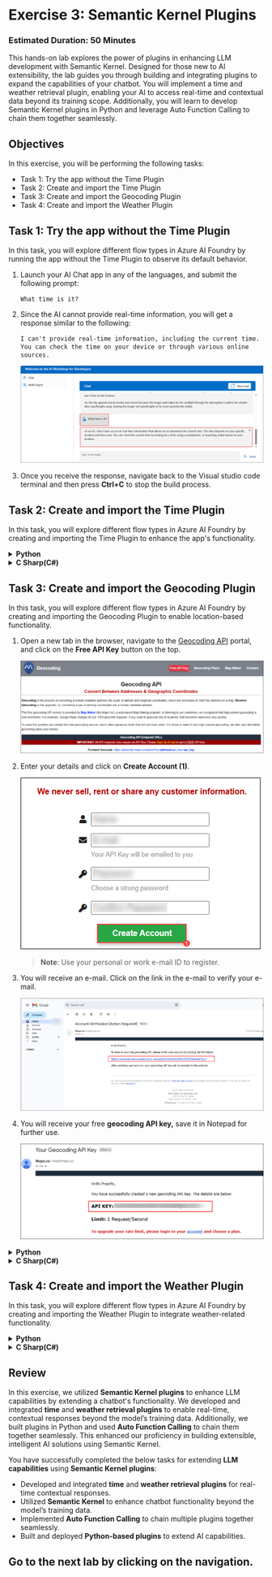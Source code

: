 # Exercise 3: Semantic Kernel Plugins

### Estimated Duration: 50 Minutes

This hands-on lab explores the power of plugins in enhancing LLM development with Semantic Kernel. Designed for those new to AI extensibility, the lab guides you through building and integrating plugins to expand the capabilities of your chatbot. You will implement a time and weather retrieval plugin, enabling your AI to access real-time and contextual data beyond its training scope. Additionally, you will learn to develop Semantic Kernel plugins in Python and leverage Auto Function Calling to chain them together seamlessly.

## Objectives
In this exercise, you will be performing the following tasks:
- Task 1: Try the app without the Time Plugin
- Task 2: Create and import the Time Plugin
- Task 3: Create and import the Geocoding Plugin
- Task 4: Create and import the Weather Plugin

## Task 1: Try the app without the Time Plugin

In this task, you will explore different flow types in Azure AI Foundry by running the app without the Time Plugin to observe its default behavior.

1. Launch your AI Chat app in any of the languages, and submit the following prompt:
    ```
    What time is it?
    ```
2. Since the AI cannot provide real-time information, you will get a response similar to the following:
    ```
    I can't provide real-time information, including the current time. You can check the time on your device or through various online sources.
    ```

    ![](./media/sk26.png)

3. Once you receive the response, navigate back to the Visual studio code terminal and then press **Ctrl+C** to stop the build process.   

## Task 2: Create and import the Time Plugin

In this task, you will explore different flow types in Azure AI Foundry by creating and importing the Time Plugin to enhance the app's functionality.

<details>
<summary><strong>Python</strong></summary>

1. Navigate to `Python>src>plugins` directory, right click on **Plugins** then click on **New file** and then create a new file named **time_plugin.py (1)**.

    ![](./media/image_044.png)

1. Add the following code to the file:

    ```
    from datetime import datetime
    from typing import Annotated
    from semantic_kernel.functions import kernel_function

    class TimePlugin:
        @kernel_function()
        def current_time(self) -> str:
            return datetime.now().strftime("%Y-%m-%d %H:%M:%S")

        @kernel_function()
        def get_year(self, date_str: Annotated[str, "The date string in format YYYY-MM-DD"] = None) -> str:
            if date_str is None:
                return str(datetime.now().year)
            
            try:
                date_obj = datetime.strptime(date_str, "%Y-%m-%d")
                return str(date_obj.year)
            except ValueError:
                return "Invalid date format. Please use YYYY-MM-DD."

        @kernel_function()
        def get_month(self, date_str: Annotated[str, "The date string in format YYYY-MM-DD"] = None) -> str:
            if date_str is None:
                return datetime.now().strftime("%B")
            
            try:
                date_obj = datetime.strptime(date_str, "%Y-%m-%d")
                return date_obj.strftime("%B")  # Full month name
            except ValueError:
                return "Invalid date format. Please use YYYY-MM-DD."

        @kernel_function()
        def get_day_of_week(self, date_str: Annotated[str, "The date string in format YYYY-MM-DD"] = None) -> str:
            if date_str is None:
                return datetime.now().strftime("%A")
            
            try:
                date_obj = datetime.strptime(date_str, "%Y-%m-%d")
                return date_obj.strftime("%A")  # Full weekday name
            except ValueError:
                return "Invalid date format. Please use YYYY-MM-DD."
    ```

1. Save the file.

1. Navigate to `Python>src` directory and open **chat.py (1)** file.

    ![](./media/image_030.png)
1. Add the following code in the `#Import Modules` section of the file.
    ```
    from semantic_kernel.connectors.ai.open_ai.prompt_execution_settings.azure_chat_prompt_execution_settings import (
        AzureChatPromptExecutionSettings,
    )
    from plugins.time_plugin import TimePlugin
    ```
    
    ![](./media/image_045.png)
1. Add the following code in the `#Challenge 03 - Create Prompt Execution Settings` **(1)** section of the file.
    ```
    execution_settings = AzureChatPromptExecutionSettings()
    execution_settings.function_choice_behavior = FunctionChoiceBehavior.Auto()
    logger.info("Automatic function calling enabled")
    ```

    ![](./media/image_046.png)
1. Add the following code in the `# Placeholder for Time plugin` section of the file.
    ```
    time_plugin = TimePlugin()
    kernel.add_plugin(time_plugin, plugin_name="TimePlugin")
    logger.info("Time plugin loaded")
    ```

    ![](./media/sk27.png)

1. Search (using Ctrl+F) and remove the following piece of code from the file as we will enable automatic function calling and this is no longer required:
    ```
    execution_settings = kernel.get_prompt_execution_settings_from_service_id("chat-service")
    ```
    >**Note**: You need to remove it from two code blocks; one will be inside the **def initialize_kernel():** function, and another will be in the **global chat_history** code block.
1. In case you encounter any indentation error, use the code from the following URL:
    ```
    https://raw.githubusercontent.com/CloudLabsAI-Azure/ai-developer/refs/heads/prod/CodeBase/python/lab-03_time_plugin.py
    ```
1. Save the file.
1. Right-click on `Python>src` **(1)** in the left pane and select **Open in Integrated Terminal (2)**.

    ![](./media/image_035.png)
1. Use the following command to run the app:
    ```
    streamlit run app.py
    ```
1. If the app does not open automatically in the browser, you can access it using the following **URL**:
    ```
    http://localhost:8501
    ```
1. Submit the following prompt:
    ```
    What time is it?
    ```
1. Since the AI has the **Time Plugin**, it will be able to provide real-time information, you will get a response similar to the following:
    ```
    The current time is 3:43 PM on January 23, 2025.
    ```

    ![](./media/image_048.png)
</details>

<details>
<summary><strong>C Sharp(C#)</strong></summary>

1. Navigate to `Dotnet>src>BlazorAI>Plugins` directory, right click on **Plugins** then click on **New file** and then  and create a new file named **TimePlugin.cs (1)**.

    ![](./media/image_049.png)
1. Add the following code to the file:
    ```
    using System;
    using System.ComponentModel;
    using System.Globalization;
    using Microsoft.SemanticKernel;

    namespace BlazorAI.Plugins
    {
        public class TimePlugin
        {        
            [KernelFunction("current_time")]
            [Description("Gets the current date and time from the server. Use this directly when the user asks what time it is or wants to know the current date.")]
            public string CurrentTime()
            {
                return DateTime.Now.ToString("yyyy-MM-dd HH:mm:ss");
            }

            [KernelFunction("get_current_time")]
            [Description("Gets the current date and time from the server's system clock. Use this directly without asking the user for their location.")]
            public string GetCurrentTime()
            {
                return DateTime.Now.ToString("yyyy-MM-dd HH:mm:ss");
            }
            
            [KernelFunction("get_year")]
            [Description("Extract the year from a date string or get the current year from the system clock. Examples: 'What year is it now?' or 'What year is 2023-05-15?'")]
            public string GetYear(
                [Description("The date string. Accepts formats like YYYY-MM-DD, MM/DD/YYYY, etc. If not provided, uses the server's current date.")] 
                string? dateStr = null)
            {
                if (string.IsNullOrEmpty(dateStr))
                {
                    return DateTime.Now.Year.ToString();
                }

                DateTime date;
                if (TryParseDate(dateStr, out date))
                {
                    return date.Year.ToString();
                }
                
                return $"Could not parse '{dateStr}' as a valid date. Please provide a date in a standard format like YYYY-MM-DD or MM/DD/YYYY.";
            }
            
            [KernelFunction("get_month")]
            [Description("Extract the month name from a date string or get the current month from the system clock. Examples: 'What month is it now?' or 'What month is 2023-05-15?'")]
            public string GetMonth(
                [Description("The date string. Accepts formats like YYYY-MM-DD, MM/DD/YYYY, etc. If not provided, uses the server's current date.")] 
                string? dateStr = null)
            {
                if (string.IsNullOrEmpty(dateStr))
                {
                    return DateTime.Now.ToString("MMMM");
                }
                
                DateTime date;
                if (TryParseDate(dateStr, out date))
                {
                    return date.ToString("MMMM"); // Full month name
                }
                
                return $"Could not parse '{dateStr}' as a valid date. Please provide a date in a standard format like YYYY-MM-DD or MM/DD/YYYY.";
            }
            
            [KernelFunction("get_day_of_week")]
            [Description("Get the day of week from the server's system clock or for a specific date. Examples: 'What day is it today?' or 'What day of the week is 2023-05-15?'")]
            public string GetDayOfWeek(
                [Description("The date string. Accepts formats like YYYY-MM-DD, MM/DD/YYYY, etc. If not provided, uses the server's current date.")] 
                string? dateStr = null)
            {
                if (string.IsNullOrEmpty(dateStr))
                {
                    return DateTime.Now.ToString("dddd");
                }
                
                DateTime date;
                if (TryParseDate(dateStr, out date))
                {
                    return date.ToString("dddd"); // Full day name
                }
                
                return $"Could not parse '{dateStr}' as a valid date. Please provide a date in a standard format like YYYY-MM-DD or MM/DD/YYYY.";
            }

            private bool TryParseDate(string dateStr, out DateTime result)
            {
                string[] formats = { 
                    "yyyy-MM-dd", "MM/dd/yyyy", "dd/MM/yyyy", 
                    "M/d/yyyy", "d/M/yyyy", "MMM d, yyyy", 
                    "MMMM d, yyyy", "yyyy/MM/dd", "dd-MMM-yyyy"
                };
                
                return DateTime.TryParseExact(
                    dateStr, 
                    formats, 
                    CultureInfo.InvariantCulture,
                    DateTimeStyles.None, 
                    out result) || DateTime.TryParse(dateStr, out result);
            }
        }
    }
    ```
1. Save the file.
1. Navigate to `Dotnet>src>BlazorAI>Components>Pages` directory and open **Chat.razor.cs (1)** file.

    ![](./media/image_038.png)
1. Add the following code in the `// Import Models` **(1)** section of the file.
    ```
    using Microsoft.SemanticKernel.Connectors.OpenAI;
    using BlazorAI.Plugins;
    using System;
    ```

    ![](./media/image_050.png)
1. Search **private Kernel? kernel;** (using Ctrl+F)  and add the following piece of code below it:
    ```
    private OpenAIPromptExecutionSettings? promptSettings;
    ```

    ![](./media/image_051.png)
1. Search **chatHistory = [];** (using Ctrl+F)  and add the following piece of code below it:
    ```
    chatHistory = new ChatHistory();
    ```

    ![](./media/image_052.png)
1. Add the following code in the `// Challenge 03 - Create OpenAIPromptExecutionSettings` (1) section of the file.
    ```
    promptSettings = new OpenAIPromptExecutionSettings
    {
        ToolCallBehavior = ToolCallBehavior.AutoInvokeKernelFunctions,
        Temperature = 0.7,
        TopP = 0.95,
        MaxTokens = 800
    };
    ```

    ![](./media/image_053.png)

     >**Note**: Please refer the screenshots to locate the code in proper position that helps you to avoid indentation error.

1. Add the following code in the `// Challenge 03 - Add Time Plugin` section of the file.
    ```
    var timePlugin = new Plugins.TimePlugin();
    kernel.ImportPluginFromObject(timePlugin, "TimePlugin");
    ```

    ![](./media/image_054.png)
1. Search **var assistantResponse = await chatCompletionService.GetChatMessageContentAsync** (using Ctrl+F)  and add the following line of code between chatHistory and kernel:
    ```
    executionSettings: promptSettings,
    ```
    >**Note**: The final piece of code will be similar to the code below:
    ```
    var assistantResponse = await chatCompletionService.GetChatMessageContentAsync(
        chatHistory: chatHistory,
        executionSettings: promptSettings,
        kernel: kernel);
    ```
    
    ![](./media/image_055.png)
1. In case you encounter any indentation error, use the code from the following URL:
    ```
    https://raw.githubusercontent.com/CloudLabsAI-Azure/ai-developer/refs/heads/prod/CodeBase/c%23/lab-03_time_plugin.cs
    ```
1. Save the file.

1. Right click on `Dotnet>src>Aspire>Aspire.AppHost` **(1)** in the left pane and select **Open in Integrated Terminal (2)**.

    ![](./media/image_040.png)
1. Use the following command to run the app:
    ```
    dotnet run
    ```
1. Open a new tab in the browser and navigate to the link for **blazor-aichat**, i.e. **https://localhost:7118/**.
1. Submit the following prompt:
    ```
    What time is it?
    ```
1. Since the AI has the **Time Plugin**, it will be able to provide real-time information, and you will get a response similar to the following:
    ```
    The current time is 3:43 PM on January 23, 2025.
    ```

    ![](./media/sk28.png)

1. Once you receive the response, navigate back to the Visual studio code terminal and then press **Ctrl+C** to stop the build process.

</details>

## Task 3: Create and import the Geocoding Plugin

In this task, you will explore different flow types in Azure AI Foundry by creating and importing the Geocoding Plugin to enable location-based functionality.

1. Open a new tab in the browser, navigate to the [Geocoding API](https://geocode.maps.co/) portal, and click on the **Free API Key** button on the top.

    ![](./media/image_057.png)

1. Enter your details and click on **Create Account (1)**.

    ![](./media/image_058.png)

    >**Note**: Use your personal or work e-mail ID to register.

1. You will receive an e-mail. Click on the link in the e-mail to verify your e-mail.

    ![](./media/sk29.png)

1. You will receive your free **geocoding API key,** save it in Notepad for further use.

    ![](./media/sk30.png)

<details>
<summary><strong>Python</strong></summary>

1. Navigate to `Python>src` directory and open **.env (1)** file.

    ![](./media/image_026.png)

1. Paste the geocoding API key you received just now via e-mail besides `GEOCODING_API_KEY`.

    ![](./media/image_059.png)

    >Note:- Ensure that every value in the **.env** file is enclosed in **double quotes (")**.

1. Save the file.

1. Navigate to `Python>src` directory and open **chat.py** file.

    ![](./media/image_030.png)

1. Add the following code in the `#Import Modules` section of the file.

    ```
    from plugins.geo_coding_plugin import GeoPlugin
    ```

     ![](./media/sk31.png)

1. Add the following code in the `# Placeholder for Time plugin` section, after the **time plugin** in the file.

    ```
    kernel.add_plugin(
        GeoPlugin(),
        plugin_name="GeoLocation",
    )
    logger.info("GeoLocation plugin loaded")
    ```

    ![](./media/image_061.png)

     >**Note**: Please refer the screenshots to locate the code in proper position that helps you to avoid indentation error.

1. In case you encounter any indentation error, use the code from the following URL:
    ```

    https://raw.githubusercontent.com/CloudLabsAI-Azure/ai-developer/refs/heads/prod/CodeBase/python/lab-03_geo_coding.py
    ```

1. Save the file.

1. Right click on `Python>src` **(1)** in the left pane and select **Open in Integrated Terminal (2)**.

    ![](./media/image_035.png)
    
1. Use the following command to run the app:

    ```
    streamlit run app.py
    ```

1. If the app does not open automatically in the browser, you can access it using the following **URL**:

    ```
    http://localhost:8501
    ```

1. Submit the following prompt:

    ```
    What are the geo-coordinates for Tampa, FL
    ```

1. Since the AI has the **Geocoding Plugin**, it will be able to provide real-time information, you will get a response similar to the following:

    ```
    The geo-coordinates for Tampa, FL are:

    Latitude: 27.9477595
    Longitude: -82.458444 
    ```

    ![](./media/image_062.png)

</details>

<details>
<summary><strong>C Sharp(C#)</strong></summary>

1. Navigate to `Dotnet>src>BlazorAI` directory and open **appsettings.json** file.

    ![](./media/image_028.png)

1. Paste the geocoding API key you received just now via e-mail besides `GEOCODING_API_KEY`.

    ![](./media/image_063.png)

    >Note:- Ensure that every value in the **appsettings.json** file is enclosed in **double quotes (")**.

1. Save the file.

1. Navigate to `Dotnet>src>BlazorAI>Components>Pages` directory and open **Chat.razor.cs** file.

    ![](./media/image_038.png)

1. Add the following code in the `// Challenge 03 - Add Time Plugin` section, after the **time plugin** in the file.

    ```
    var geocodingPlugin = new GeocodingPlugin(
        kernel.Services.GetRequiredService<IHttpClientFactory>(), 
        Configuration);
    kernel.ImportPluginFromObject(geocodingPlugin, "GeocodingPlugin");
    ```

    ![](./media/image_064.png)

     >**Note**: Please refer the screenshots to locate the code in proper position that helps you to avoid indentation error.

1. In case you encounter any indentation error, use the code from the following URL:

    ```
    https://raw.githubusercontent.com/CloudLabsAI-Azure/ai-developer/refs/heads/prod/CodeBase/c%23/lab-03_geo_coding.cs
    ```

1. Save the file.

1. Right click on `Dotnet>src>Aspire>Aspire.AppHost` **(1)** in the left pane and select **Open in Integrated Terminal (2)**.

    ![](./media/image_040.png)

1. Use the following command to run the app:

    ```
    dotnet run
    ```

1. Open a new tab in the browser and navigate to the link for **blazor-aichat** i.e **https://localhost:7118/**

1. Submit the following prompt:

    ```
    What are the geo-coordinates for Tampa, FL
    ```

1. Since the AI has the **Geocoding Plugin**, it will be able to provide real-time information, you will get a response similar to the following:

    ```
    The geo-coordinates for Tampa, FL are:

    Latitude: 27.9477595
    Longitude: -82.458444 
    ```

    ![](./media/sk32.png)

</details>

## Task 4: Create and import the Weather Plugin

In this task, you will explore different flow types in Azure AI Foundry by creating and importing the Weather Plugin to integrate weather-related functionality.

<details>
<summary><strong>Python</strong></summary>

1. Navigate to `Python>src>plugins` directory and create a new file named **weather_plugin.py (1)**.

    ![](./media/image_066.png)

1. Add the following code in the file:

    ```
    from typing import Annotated
    import requests
    from semantic_kernel.functions import kernel_function
    import json
    from datetime import datetime, timedelta

    class WeatherPlugin:
        @kernel_function(description="Get weather forecast for a location up to 16 days in the future")
        def get_forecast_weather(self, 
                                latitude: Annotated[float, "Latitude of the location"],
                                longitude: Annotated[float, "Longitude of the location"],
                                days: Annotated[int, "Number of days to forecast (up to 16)"] = 16):
            
            # Ensure days is within valid range (API supports up to 16 days)
            if days > 16:
                days = 16
            
            url = (f"https://api.open-meteo.com/v1/forecast"
                f"?latitude={latitude}&longitude={longitude}"
                f"&daily=temperature_2m_max,temperature_2m_min,precipitation_sum,precipitation_probability_max,weather_code"
                f"&amp;current=temperature_2m,relative_humidity_2m,apparent_temperature,precipitation,weather_code,wind_speed_10m"
                f"&temperature_unit=fahrenheit&wind_speed_unit=mph&precipitation_unit=inch"
                f"&forecast_days={days}&timezone=auto")
            
            try:
                response = requests.get(url)
                response.raise_for_status()
                data = response.json()
                
                daily = data.get('daily', {})
                times = daily.get('time', [])
                max_temps = daily.get('temperature_2m_max', [])
                min_temps = daily.get('temperature_2m_min', [])
                precip_sums = daily.get('precipitation_sum', [])
                precip_probs = daily.get('precipitation_probability_max', [])
                weather_codes = daily.get('weather_code', [])
                
                forecasts = []
                for i in range(len(times)):
                    # Convert date string to datetime object for day name
                    date_obj = datetime.strptime(times[i], "%Y-%m-%d")
                    day_name = date_obj.strftime("%A, %B %d")
                    
                    weather_desc = self._get_weather_description(weather_codes[i])
                    
                    forecast = {
                        "date": times[i],
                        "day": day_name,
                        "high_temp": f"{max_temps[i]}°F",
                        "low_temp": f"{min_temps[i]}°F",
                        "precipitation": f"{precip_sums[i]} inches",
                        "precipitation_probability": f"{precip_probs[i]}%",
                        "conditions": weather_desc
                    }
                    forecasts.append(forecast)
                
                result = {
                    "location_coords": f"{latitude}, {longitude}",
                    "forecast_days": len(forecasts),
                    "forecasts": forecasts
                }
                
                # For more concise output in chat
                return json.dumps(result, indent=2)
            except Exception as e:
                return f"Error fetching forecast weather: {str(e)}"
        
        def _get_weather_description(self, code):
            weather_codes = {
                0: "Clear sky",
                1: "Mainly clear", 2: "Partly cloudy", 3: "Overcast",
                45: "Fog", 48: "Depositing rime fog",
                51: "Light drizzle", 53: "Moderate drizzle", 55: "Dense drizzle",
                56: "Light freezing drizzle", 57: "Dense freezing drizzle",
                61: "Slight rain", 63: "Moderate rain", 65: "Heavy rain",
                66: "Light freezing rain", 67: "Heavy freezing rain",
                71: "Slight snow fall", 73: "Moderate snow fall", 75: "Heavy snow fall",
                77: "Snow grains",
                80: "Slight rain showers", 81: "Moderate rain showers", 82: "Violent rain showers",
                85: "Slight snow showers", 86: "Heavy snow showers",
                95: "Thunderstorm", 96: "Thunderstorm with slight hail", 99: "Thunderstorm with heavy hail"
            }
            return weather_codes.get(code, "Unknown")
    ```

1. Save the file.

1. Navigate to `Python>src` directory and open **chat.py (1)** file.

    ![](./media/image_030.png)

1. Add the following code in the `#Import Modules` section of the file.

    ```
    from plugins.weather_plugin import WeatherPlugin
    ```

    ![](./media/image_067.png)

1. Add the following code in the `# Placeholder for Time plugin` section, after the **Geocoding plugin** in the file.

    ```
    kernel.add_plugin(
        WeatherPlugin(),
        plugin_name="Weather",
    )
    logger.info("Weather plugin loaded")
    ```

    ![](./media/image_068.png)

     >**Note**: Please refer the screenshots to locate the code in proper position that helps you to avoid indentation error.  

1. In case you encounter any indentation error, use the code from the following URL:

    ```
    https://raw.githubusercontent.com/CloudLabsAI-Azure/ai-developer/refs/heads/prod/CodeBase/python/lab-03_weather.py
    ```

1. Save the file.

1. Right click on `Python>src` **(1)** in the left pane and select **Open in Integrated Terminal (2)**.

    ![](./media/image_035.png)

1. Use the following command to run the app:

    ```
    streamlit run app.py
    ```

1. If the app does not open automatically in the browser, you can access it using the following **URL**:

    ```
    http://localhost:8501
    ```

1. Submit the following prompt:

    ```
    What is today's weather in San Francisco?
    ```

1. You will receive a response similar to the one shown below:

    ![](./media/image_069.png)

    The AI will perform the following plan to answer the question but may do so in a different order or different set of functions:

    1️⃣ The AI should ask Semantic Kernel to call the GetDate function on the Time Plugin to get today's date in order to calculate the number of days until next Thursday

    2️⃣ Because the Weather Forecast requires a Latitude and Longitude, the AI should instruct Semantic Kernel to call the GetLocation function on the Geocoding Plugin to get the coordinates for San Francisco

    3️⃣ Finally, the AI should ask Semantic Kernel to call the GetWeatherForecast function on the Weather Plugin passing in the current date/time and Lat/Long to get the weather forecast for Next Thursday (expressed as the number of days in the future) at the coordinates for San Francisco

    A simplified sequence diagram between Semantic Kernel and AI is shown below:

    ![](./media/seq_diag.png)

</details>
<details>
<summary><strong>C Sharp(C#)</strong></summary>

1. Navigate to `Dotnet>src>BlazorAI>Plugins` directory and create a new file named **WeatherPlugin.cs (1)**.

    ![](./media/image_070.png)

1. Add the following code in the file:

    ```
    using System;
    using System.Collections.Generic;
    using System.ComponentModel;
    using System.Globalization;
    using System.Net.Http;
    using System.Text.Json;
    using System.Threading.Tasks;
    using Microsoft.SemanticKernel;
    namespace BlazorAI.Plugins
    {
        public class WeatherPlugin
        {
            private readonly IHttpClientFactory _httpClientFactory;
            public WeatherPlugin(IHttpClientFactory httpClientFactory)
            {
                _httpClientFactory = httpClientFactory;
            }
            [KernelFunction("GetWeatherForecast")]
            [Description("Get weather forecast for a location up to 16 days in the future")]
            public async Task<string> GetWeatherForecastAsync(
                [Description("Latitude of the location")] double latitude,
                [Description("Longitude of the location")] double longitude,
                [Description("Number of days to forecast (up to 16)")] int days = 16)
            {
                // Ensure days is within valid range (API supports up to 16 days)
                if (days > 16)
                    days = 16;

                var url = $"https://api.open-meteo.com/v1/forecast" +
                        $"?latitude={latitude}&longitude={longitude}" +
                        $"&daily=temperature_2m_max,temperature_2m_min,precipitation_sum,precipitation_probability_max,weather_code" +
                        $"&amp;current=temperature_2m,relative_humidity_2m,apparent_temperature,precipitation,weather_code,wind_speed_10m" +
                        $"&temperature_unit=fahrenheit&wind_speed_unit=mph&precipitation_unit=inch" +
                        $"&forecast_days={days}&timezone=auto";
                try
                {
                    var httpClient = _httpClientFactory.CreateClient();
                    var response = await httpClient.GetAsync(url);
                    response.EnsureSuccessStatusCode();
                    var content = await response.Content.ReadAsStringAsync();
                    var data = JsonDocument.Parse(content);
                    // Extract daily forecast data
                    var dailyElement = data.RootElement.GetProperty("daily");
                    var times = dailyElement.GetProperty("time").EnumerateArray().ToArray();
                    var maxTemps = dailyElement.GetProperty("temperature_2m_max").EnumerateArray().ToArray();
                    var minTemps = dailyElement.GetProperty("temperature_2m_min").EnumerateArray().ToArray();
                    var precipSums = dailyElement.GetProperty("precipitation_sum").EnumerateArray().ToArray();
                    var precipProbs = dailyElement.GetProperty("precipitation_probability_max").EnumerateArray().ToArray();
                    var weatherCodes = dailyElement.GetProperty("weather_code").EnumerateArray().ToArray();
                    // Build a readable forecast for each day
                    var forecasts = new List<object>();
                    for (int i = 0; i < times.Length; i++)
                    {
                        // Convert date string to DateTime object for day name
                        var dateStr = times[i].GetString();
                        var dateObj = DateTime.Parse(dateStr!);
                        var dayName = dateObj.ToString("dddd, MMMM dd", CultureInfo.InvariantCulture);
                        var weatherDesc = GetWeatherDescription(weatherCodes[i].GetInt32());
                        var forecast = new
                        {
                            date = dateStr,
                            day = dayName,
                            high_temp = $"{maxTemps[i]}°F",
                            low_temp = $"{minTemps[i]}°F", 
                            precipitation = $"{precipSums[i]} inches",
                            precipitation_probability = $"{precipProbs[i]}%",
                            conditions = weatherDesc
                        };
                        forecasts.Add(forecast);
                    }
                    var result = new
                    {
                        location_coords = $"{latitude}, {longitude}",
                        forecast_days = forecasts.Count,
                        forecasts
                    };
                    // For more concise output in chat
                    return JsonSerializer.Serialize(result, new JsonSerializerOptions { WriteIndented = true });
                }
                catch (Exception ex)
                {
                    return $"Error fetching forecast weather: {ex.Message}";
                }
            }
            [KernelFunction("GetForecastWithPlugins")]
            [Description("Gets weather forecast for any location by coordinating with Time and Geocoding plugins.")]
            public async Task<string> GetForecastWithPluginsAsync(
                [Description("The kernel instance to use for calling other plugins")] Kernel kernel,
                [Description("The location name (city, address, etc.)")] string location,
                [Description("The day of the week to get forecast for, or number of days in future")] string daySpec = "0")
            {
                try
                {
                    // Step 1: Get current date from Time Plugin
                    var dateResult = await kernel.InvokeAsync("Time", "GetDate");
                    string? todayStr = dateResult.GetValue<string>();
                    if (todayStr == null)
                    {
                        return "Could not determine the current date.";
                    }
                    DateTime today = DateTime.Parse(todayStr);
                    
                    // Step 2: Calculate target day based on specification
                    int daysInFuture;
                    if (int.TryParse(daySpec, out daysInFuture))
                    {
                        // If daySpec is a number, use it directly
                    }
                    else if (Enum.TryParse<DayOfWeek>(daySpec, true, out var targetDay))
                    {
                        // Calculate days until the next occurrence of the target day
                        daysInFuture = ((int)targetDay - (int)today.DayOfWeek + 7) % 7;
                        if (daysInFuture == 0) daysInFuture = 7; // If today is the target day, get next week
                    }
                    else
                    {
                        return $"Invalid day specification: {daySpec}. Please provide a day name or number of days.";
                    }
                    // Step 3: Get location coordinates from Geocoding Plugin
                    var locationResult = await kernel.InvokeAsync("Geocoding", "GetLocation", new() { ["location"] = location });
                    string? locationJson = locationResult.GetValue<string>();
                    
                    if (locationJson == null)
                    {
                        return $"Could not get location data for: {location}";
                    }
                    
                    var locationData = JsonDocument.Parse(locationJson);
                    double latitude, longitude;
                    try {
                        latitude = locationData.RootElement.GetProperty("latitude").GetDouble();
                        longitude = locationData.RootElement.GetProperty("longitude").GetDouble();
                    }
                    catch (Exception)
                    {
                        return $"Could not extract coordinates for location: {location}";
                    }
                    // Step 4: Get weather forecast
                    return await GetWeatherForecastAsync(latitude, longitude, daysInFuture + 1);
                }
                catch (Exception ex)
                {
                    return $"Error coordinating weather forecast: {ex.Message}";
                }
            }
            private string GetWeatherDescription(int code)
            {
                var weatherCodes = new Dictionary<int, string>
                {
                    { 0, "Clear sky" },
                    { 1, "Mainly clear" }, { 2, "Partly cloudy" }, { 3, "Overcast" },
                    { 45, "Fog" }, { 48, "Depositing rime fog" },
                    { 51, "Light drizzle" }, { 53, "Moderate drizzle" }, { 55, "Dense drizzle" },
                    { 56, "Light freezing drizzle" }, { 57, "Dense freezing drizzle" },
                    { 61, "Slight rain" }, { 63, "Moderate rain" }, { 65, "Heavy rain" },
                    { 66, "Light freezing rain" }, { 67, "Heavy freezing rain" },
                    { 71, "Slight snow fall" }, { 73, "Moderate snow fall" }, { 75, "Heavy snow fall" },
                    { 77, "Snow grains" },
                    { 80, "Slight rain showers" }, { 81, "Moderate rain showers" }, { 82, "Violent rain showers" },
                    { 85, "Slight snow showers" }, { 86, "Heavy snow showers" },
                    { 95, "Thunderstorm" }, { 96, "Thunderstorm with slight hail" }, { 99, "Thunderstorm with heavy hail" }
                };
                return weatherCodes.TryGetValue(code, out var description) ? description : "Unknown";
            }
        }
    }
    ```

1. Save the file.

1. Navigate to `Dotnet>src>BlazorAI>Components>Pages` directory and open **Chat.razor.cs (1)** file.

    ![](./media/image_038.png)

1. Add the following code in the `// Challenge 03 - Add Time Plugin` section, after the **geocoding plugin** in the file.yeah

    ```
    var weatherPlugin = new WeatherPlugin(
        kernel.Services.GetRequiredService<IHttpClientFactory>());
        kernel.ImportPluginFromObject(weatherPlugin, "WeatherPlugin");
    ```

    ![](./media/image_071.png)

1. In case you encounter any indentation error, use the code from the following URL:

    ```
    https://raw.githubusercontent.com/CloudLabsAI-Azure/ai-developer/refs/heads/prod/CodeBase/c%23/lab-03_weather.cs
    ```
1. Save the file.

1. Right click on `Dotnet>src>Aspire>Aspire.AppHost` in the left pane and select **Open in Integrated Terminal**.

    ![](./media/image_040.png)

1. Use the following command to run the app:

    ```
    dotnet run
    ```

1. Open a new tab in the browser and navigate to the link for **blazor-aichat**, i.e. **https://localhost:7118/**.

1. Submit the following prompt:

    ```
    What is today's weather in San Francisco?
    ```
    
1. You will receive a response similar to the one shown below:

    ![](./media/image_072.png)

    The AI will perform the following plan to answer the question but may do so in a different order or with a different set of functions:

    1️⃣ The AI should ask Semantic Kernel to call the GetDate function on the Time Plugin to get today's date to calculate the number of days until next Thursday

    2️⃣ Because the Weather Forecast requires a Latitude and Longitude, the AI should instruct Semantic Kernel to call the GetLocation function on the Geocoding Plugin to get the coordinates for San Francisco

    3️⃣ Finally, the AI should ask Semantic Kernel to call the GetWeatherForecast function on the Weather Plugin passing in the current date/time and Lat/Long to get the weather forecast for Next Thursday (expressed as the number of days in the future) at the coordinates for San Francisco

    A simplified sequence diagram between Semantic Kernel and AI is shown below:

    ![](./media/seq_diag.png)

</details>

## Review

In this exercise, we utilized **Semantic Kernel plugins** to enhance LLM capabilities by extending a chatbot's functionality. We developed and integrated **time** and **weather retrieval plugins** to enable real-time, contextual responses beyond the model’s training data. Additionally, we built plugins in Python and used **Auto Function Calling** to chain them together seamlessly. This enhanced our proficiency in building extensible, intelligent AI solutions using Semantic Kernel.

You have successfully completed the below tasks for extending **LLM capabilities** using **Semantic Kernel plugins**:  

- Developed and integrated **time** and **weather retrieval plugins** for real-time contextual responses.  
- Utilized **Semantic Kernel** to enhance chatbot functionality beyond the model’s training data.  
- Implemented **Auto Function Calling** to chain multiple plugins together seamlessly.  
- Built and deployed **Python-based plugins** to extend AI capabilities.  

## Go to the next lab by clicking on the navigation.
